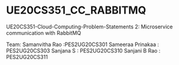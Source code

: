 # UE20CS351_CC_RABBITMQ


UE20CS351-Cloud-Computing-Problem-Statements 2: Microservice communication with RabbitMQ

Team:
Samanvitha Rao :PES2UG20CS301
Sameeraa Prinakaa : PES2UG20CS303
Sanjana S : PES2UG20CS310
Sanjani B Rao : PES2UG20CS311
